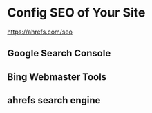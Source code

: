 # Config SEO of Your Site

https://ahrefs.com/seo

## Google Search Console

## Bing Webmaster Tools

## ahrefs search engine
